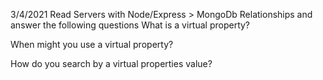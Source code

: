 3/4/2021
Read Servers with Node/Express > MongoDb Relationships and answer the following questions
What is a virtual property?

When might you use a virtual property?

How do you search by a virtual properties value?
